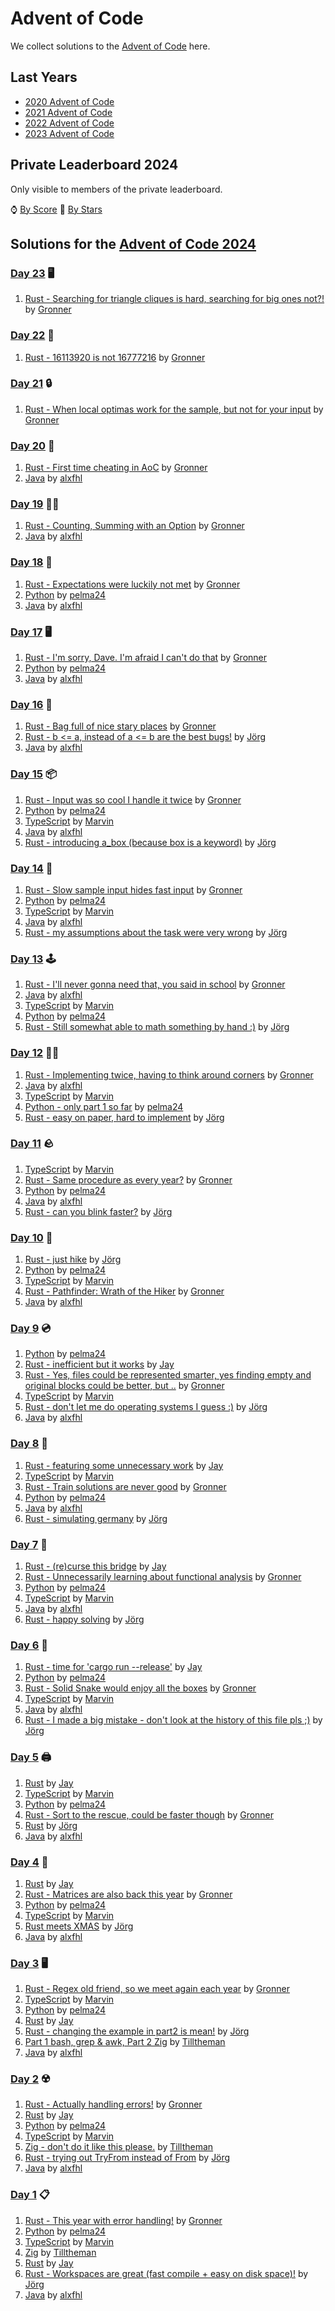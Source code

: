 # Advent of Code

We collect solutions to the [Advent of Code](https://adventofcode.com/) here.

## Last Years

- [2020 Advent of Code](2020.md)
- [2021 Advent of Code](2021.md)
- [2022 Advent of Code](2022.md)
- [2023 Advent of Code](2023.md)

## Private Leaderboard 2024

Only visible to members of the private leaderboard.

⌚ [By Score](https://adventofcode.com/2024/leaderboard/private/view/635843?order=local_score)
🌟 [By Stars](https://adventofcode.com/2024/leaderboard/private/view/635843?order=stars)

## Solutions for the [Advent of Code 2024](https://adventofcode.com/2024)

### [Day 23](https://adventofcode.com/2024/day/23) 🖥️

1. [Rust - Searching for triangle cliques is hard, searching for big ones not?!](https://github.com/Gronner/aoc-2024/blob/master/src/day23/mod.rs) by [Gronner]

### [Day 22](https://adventofcode.com/2024/day/22) 🍌

1. [Rust - 16113920 is not 16777216](https://github.com/Gronner/aoc-2024/blob/master/src/day22/mod.rs) by [Gronner]

### [Day 21](https://adventofcode.com/2024/day/21) 🔒

1. [Rust - When local optimas work for the sample, but not for your input](https://github.com/Gronner/aoc-2024/blob/master/src/day21/mod.rs) by [Gronner]

### [Day 20](https://adventofcode.com/2024/day/20) 🏁

1. [Rust - First time cheating in AoC](https://github.com/Gronner/aoc-2024/blob/master/src/day20/mod.rs) by [Gronner]
1. [Java](https://github.com/alxfhl/aoc2024/blob/main/src/main/java/aoc2024/Day20.java) by [alxfhl]

### [Day 19](https://adventofcode.com/2024/day/19) 🧖‍♀️

1. [Rust - Counting, Summing with an Option](https://github.com/Gronner/aoc-2024/blob/master/src/day19/mod.rs) by [Gronner]
1. [Java](https://github.com/alxfhl/aoc2024/blob/main/src/main/java/aoc2024/Day19.java) by [alxfhl]

### [Day 18](https://adventofcode.com/2024/day/18) 🐏

1. [Rust - Expectations were luckily not met](https://github.com/Gronner/aoc-2024/blob/master/src/day18/mod.rs) by [Gronner]
1. [Python](https://github.com/pelma24/AdventOfCode/blob/master/2024/day18.py) by [pelma24]
1. [Java](https://github.com/alxfhl/aoc2024/blob/main/src/main/java/aoc2024/Day18.java) by [alxfhl]

### [Day 17](https://adventofcode.com/2024/day/17) 🖥️

1. [Rust - I'm sorry, Dave. I'm afraid I can't do that](https://github.com/Gronner/aoc-2024/blob/master/src/day17/mod.rs) by [Gronner]
1. [Python](https://github.com/pelma24/AdventOfCode/blob/master/2024/day17.py) by [pelma24]
1. [Java](https://github.com/alxfhl/aoc2024/blob/main/src/main/java/aoc2024/Day17.java) by [alxfhl]

### [Day 16](https://adventofcode.com/2024/day/16) 🦌

1. [Rust - Bag full of nice stary places](https://github.com/Gronner/aoc-2024/blob/master/src/day16/mod.rs) by [Gronner]
1. [Rust - b <= a, instead of a <= b are the best bugs!](https://github.com/jgpr-code/aoc/blob/main/2024/rust/day16/src/main.rs) by [Jörg]
1. [Java](https://github.com/alxfhl/aoc2024/blob/main/src/main/java/aoc2024/Day16.java) by [alxfhl]

### [Day 15](https://adventofcode.com/2024/day/15) 📦

1. [Rust - Input was so cool I handle it twice](https://github.com/Gronner/aoc-2024/blob/master/src/day15/mod.rs) by [Gronner]
1. [Python](https://github.com/pelma24/AdventOfCode/blob/master/2024/day15.py) by [pelma24]
1. [TypeScript](https://github.com/wrngwrld/advent-of-code/blob/master/aoc2024/src/day15/index.ts) by [Marvin]
1. [Java](https://github.com/alxfhl/aoc2024/blob/main/src/main/java/aoc2024/Day15.java) by [alxfhl]
1. [Rust - introducing a_box (because box is a keyword)](https://github.com/jgpr-code/aoc/blob/main/2024/rust/day15/src/main.rs) by [Jörg]

### [Day 14](https://adventofcode.com/2024/day/14) 🚽

1. [Rust - Slow sample input hides fast input](https://github.com/Gronner/aoc-2024/blob/master/src/day14/mod.rs) by [Gronner]
1. [Python](https://github.com/pelma24/AdventOfCode/blob/master/2024/day14.py) by [pelma24]
1. [TypeScript](https://github.com/wrngwrld/advent-of-code/blob/master/aoc2024/src/day14/index.ts) by [Marvin]
1. [Java](https://github.com/alxfhl/aoc2024/blob/main/src/main/java/aoc2024/Day14.java) by [alxfhl]
1. [Rust - my assumptions about the task were very wrong](https://github.com/jgpr-code/aoc/blob/main/2024/rust/day14/src/main.rs) by [Jörg]

### [Day 13](https://adventofcode.com/2024/day/13) 🕹️

1. [Rust - I'll never gonna need that, you said in school](https://github.com/Gronner/aoc-2024/blob/master/src/day13/mod.rs) by [Gronner]
1. [Java](https://github.com/alxfhl/aoc2024/blob/main/src/main/java/aoc2024/Day13.java) by [alxfhl]
1. [TypeScript](https://github.com/wrngwrld/advent-of-code/blob/master/aoc2024/src/day13/index.ts) by [Marvin]
1. [Python](https://github.com/pelma24/AdventOfCode/blob/master/2024/day13.py) by [pelma24]
1. [Rust - Still somewhat able to math something by hand :)](https://github.com/jgpr-code/aoc/blob/main/2024/rust/day13/src/main.rs) by [Jörg]

### [Day 12](https://adventofcode.com/2024/day/12) 🧑‍🌾

1. [Rust - Implementing twice, having to think around corners](https://github.com/Gronner/aoc-2024/blob/master/src/day12/mod.rs) by [Gronner]
1. [Java](https://github.com/alxfhl/aoc2024/blob/main/src/main/java/aoc2024/Day12.java) by [alxfhl]
1. [TypeScript](https://github.com/wrngwrld/advent-of-code/blob/master/aoc2024/src/day12/index.ts) by [Marvin]
1. [Python - only part 1 so far](https://github.com/pelma24/AdventOfCode/blob/master/2024/day12.py) by [pelma24]
1. [Rust - easy on paper, hard to implement](https://github.com/jgpr-code/aoc/blob/main/2024/rust/day12/src/main.rs) by [Jörg]

### [Day 11](https://adventofcode.com/2024/day/11) 🪨

1. [TypeScript](https://github.com/wrngwrld/advent-of-code/blob/master/aoc2024/src/day11/index.ts) by [Marvin]
1. [Rust - Same procedure as every year?](https://github.com/Gronner/aoc-2024/blob/master/src/day11/mod.rs) by [Gronner]
1. [Python](https://github.com/pelma24/AdventOfCode/blob/master/2024/day11.py) by [pelma24]
1. [Java](https://github.com/alxfhl/aoc2024/blob/main/src/main/java/aoc2024/Day11.java) by [alxfhl]
1. [Rust - can you blink faster?](https://github.com/jgpr-code/aoc/blob/main/2024/rust/day11/src/main.rs) by [Jörg]

### [Day 10](https://adventofcode.com/2024/day/10) 🥾

1. [Rust - just hike](https://github.com/jgpr-code/aoc/blob/main/2024/rust/day10/src/main.rs) by [Jörg]
1. [Python](https://github.com/pelma24/AdventOfCode/blob/master/2024/day10.py) by [pelma24]
1. [TypeScript](https://github.com/wrngwrld/advent-of-code/blob/master/aoc2024/src/day10/index.ts) by [Marvin]
1. [Rust - Pathfinder: Wrath of the Hiker](https://github.com/Gronner/aoc-2024/blob/master/src/day10/mod.rs) by [Gronner]
1. [Java](https://github.com/alxfhl/aoc2024/blob/main/src/main/java/aoc2024/Day10.java) by [alxfhl]

### [Day 9](https://adventofcode.com/2024/day/9) 💿

1. [Python](https://github.com/pelma24/AdventOfCode/blob/master/2024/day9.py) by [pelma24]
1. [Rust - inefficient but it works](https://github.com/Scyak/aoc-2024/blob/main/src/days/day09.rs) by [Jay]
1. [Rust - Yes, files could be represented smarter, yes finding empty and original blocks could be better, but ..](https://github.com/Gronner/aoc-2024/blob/master/src/day9/mod.rs) by [Gronner]
1. [TypeScript](https://github.com/wrngwrld/advent-of-code/blob/master/aoc2024/src/day09/index.ts) by [Marvin]
1. [Rust - don't let me do operating systems I guess :)](https://github.com/jgpr-code/aoc/blob/main/2024/rust/day09/src/main.rs) by [Jörg]
1. [Java](https://github.com/alxfhl/aoc2024/blob/main/src/main/java/aoc2024/Day09.java) by [alxfhl]

### [Day 8](https://adventofcode.com/2024/day/8) 📡

1. [Rust - featuring some unnecessary work](https://github.com/Scyak/aoc-2024/blob/main/src/days/day08.rs) by [Jay]
1. [TypeScript](https://github.com/wrngwrld/advent-of-code/blob/master/aoc2024/src/day08/index.ts) by [Marvin]
1. [Rust - Train solutions are never good](https://github.com/Gronner/aoc-2024/blob/master/src/day8/mod.rs) by [Gronner]
1. [Python](https://github.com/pelma24/AdventOfCode/blob/master/2024/day8.py) by [pelma24]
1. [Java](https://github.com/alxfhl/aoc2024/blob/main/src/main/java/aoc2024/Day08.java) by [alxfhl]
1. [Rust - simulating germany](https://github.com/jgpr-code/aoc/blob/main/2024/rust/day08/src/main.rs) by [Jörg]

### [Day 7](https://adventofcode.com/2024/day/7) 🌉

1. [Rust - (re)curse this bridge](https://github.com/Scyak/aoc-2024/blob/main/src/days/day07.rs) by [Jay]
1. [Rust - Unnecessarily learning about functional analysis](https://github.com/Gronner/aoc-2024/blob/master/src/day7/mod.rs) by [Gronner]
1. [Python](https://github.com/pelma24/AdventOfCode/blob/master/2024/day7.py) by [pelma24]
1. [TypeScript](https://github.com/wrngwrld/advent-of-code/blob/master/aoc2024/src/day07/index.ts) by [Marvin]
1. [Java](https://github.com/alxfhl/aoc2024/blob/main/src/main/java/aoc2024/Day07.java) by [alxfhl]
1. [Rust - happy solving](https://github.com/jgpr-code/aoc/blob/main/2024/rust/day07/src/main.rs) by [Jörg]

### [Day 6](https://adventofcode.com/2024/day/6) 👮

1. [Rust - time for 'cargo run --release'](https://github.com/Scyak/aoc-2024/blob/main/src/days/day06.rs) by [Jay]
1. [Python](https://github.com/pelma24/AdventOfCode/blob/master/2024/day6.py) by [pelma24]
1. [Rust - Solid Snake would enjoy all the boxes](https://github.com/Gronner/aoc-2024/blob/master/src/day6/mod.rs) by [Gronner]
1. [TypeScript](https://github.com/wrngwrld/advent-of-code/blob/master/aoc2024/src/day06/index.ts) by [Marvin]
1. [Java](https://github.com/alxfhl/aoc2024/blob/main/src/main/java/aoc2024/Day06.java) by [alxfhl]
1. [Rust - I made a big mistake - don't look at the history of this file pls ;)](https://github.com/jgpr-code/aoc/blob/main/2024/rust/day06/src/main.rs) by [Jörg]

### [Day 5](https://adventofcode.com/2024/day/5) 🖨️

1. [Rust](https://github.com/Scyak/aoc-2024/blob/main/src/days/day05.rs) by [Jay]
1. [TypeScript](https://github.com/wrngwrld/advent-of-code/blob/master/aoc2024/src/day05/index.ts) by [Marvin]
1. [Python](https://github.com/pelma24/AdventOfCode/blob/master/2024/day5.py) by [pelma24]
1. [Rust - Sort to the rescue, could be faster though](https://github.com/Gronner/aoc-2024/blob/master/src/day5/mod.rs) by [Gronner]
1. [Rust](https://github.com/jgpr-code/aoc/blob/main/2024/rust/day05/src/main.rs) by [Jörg]
1. [Java](https://github.com/alxfhl/aoc2024/blob/main/src/main/java/aoc2024/Day05.java) by [alxfhl]

### [Day 4](https://adventofcode.com/2024/day/4) 🔎

1. [Rust](https://github.com/Scyak/aoc-2024/blob/main/src/days/day04.rs) by [Jay]
1. [Rust - Matrices are also back this year](https://github.com/Gronner/aoc-2024/blob/master/src/day4/mod.rs) by [Gronner]
1. [Python](https://github.com/pelma24/AdventOfCode/blob/master/2024/day4.py) by [pelma24]
1. [TypeScript](https://github.com/wrngwrld/advent-of-code/blob/master/aoc2024/src/day04/index.ts) by [Marvin]
1. [Rust meets XMAS](https://github.com/jgpr-code/aoc/blob/main/2024/rust/day04/src/main.rs) by [Jörg]
1. [Java](https://github.com/alxfhl/aoc2024/blob/main/src/main/java/aoc2024/Day04.java) by [alxfhl]

### [Day 3](https://adventofcode.com/2024/day/3) 🖥️

1. [Rust - Regex old friend, so we meet again each year](https://github.com/Gronner/aoc-2024/blob/master/src/day3/mod.rs) by [Gronner]
1. [TypeScript](https://github.com/wrngwrld/advent-of-code/blob/master/aoc2024/src/day03/index.ts) by [Marvin]
1. [Python](https://github.com/pelma24/AdventOfCode/blob/master/2024/day3.py) by [pelma24]
1. [Rust](https://github.com/Scyak/aoc-2024/blob/main/src/days/day03.rs) by [Jay]
1. [Rust - changing the example in part2 is mean!](https://github.com/jgpr-code/aoc/blob/main/2024/rust/day03/src/main.rs) by [Jörg]
1. [Part 1 bash, grep & awk, Part 2 Zig](https://github.com/Tilltheman/AoC24/tree/main/day3) by [Tilltheman]
1. [Java](https://github.com/alxfhl/aoc2024/blob/main/src/main/java/aoc2024/Day03.java) by [alxfhl]

### [Day 2](https://adventofcode.com/2024/day/2) ☢️

1. [Rust - Actually handling errors!](https://github.com/Gronner/aoc-2024/blob/master/src/day2/mod.rs) by [Gronner]
1. [Rust](https://github.com/Scyak/aoc-2024/blob/main/src/days/day02.rs) by [Jay]
1. [Python](https://github.com/pelma24/AdventOfCode/blob/master/2024/day2.py) by [pelma24]
1. [TypeScript](https://github.com/wrngwrld/advent-of-code/blob/master/aoc2024/src/day02/index.ts) by [Marvin]
1. [Zig - don't do it like this please.](https://github.com/Tilltheman/AoC24/tree/main/day2) by [Tilltheman]
1. [Rust - trying out TryFrom instead of From](https://github.com/jgpr-code/aoc/blob/main/2024/rust/day02/src/main.rs) by [Jörg]
1. [Java](https://github.com/alxfhl/aoc2024/blob/main/src/main/java/aoc2024/Day02.java) by [alxfhl]

### [Day 1](https://adventofcode.com/2024/day/1) 📋

1. [Rust - This year with error handling!](https://github.com/Gronner/aoc-2024/blob/master/src/day1/mod.rs) by [Gronner]
1. [Python](https://github.com/pelma24/AdventOfCode/blob/master/2024/day1.py) by [pelma24]
1. [TypeScript](https://github.com/wrngwrld/advent-of-code/blob/master/aoc2024/src/day01/index.ts) by [Marvin]
1. [Zig](https://github.com/Tilltheman/AoC24/tree/main/day1) by [Tilltheman]
1. [Rust](https://github.com/Scyak/aoc-2024/blob/main/src/days/day01.rs) by [Jay]
1. [Rust - Workspaces are great (fast compile + easy on disk space)!](https://github.com/jgpr-code/aoc/blob/main/2024/rust/day01/src/main.rs) by [Jörg]
1. [Java](https://github.com/alxfhl/aoc2024/blob/main/src/main/java/aoc2024/Day01.java) by [alxfhl]

[Gronner]: https://github.com/Gronner
[pelma24]: https://github.com/pelma24
[Marvin]: https://github.com/wrngwrld
[Tilltheman]: https://github.com/Tilltheman
[Jay]: https://github.com/Scyak
[Jörg]: https://github.com/jgpr-code
[alxfhl]: https://github.com/alxfhl
